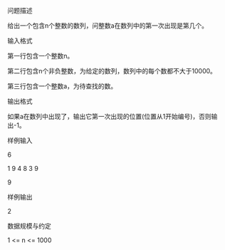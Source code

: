 问题描述

给出一个包含n个整数的数列，问整数a在数列中的第一次出现是第几个。

输入格式

第一行包含一个整数n。

第二行包含n个非负整数，为给定的数列，数列中的每个数都不大于10000。

第三行包含一个整数a，为待查找的数。

输出格式

如果a在数列中出现了，输出它第一次出现的位置(位置从1开始编号)，否则输出-1。

样例输入

6

1 9 4 8 3 9

9

样例输出

2

数据规模与约定

1 <= n <= 1000